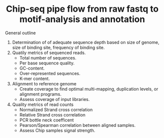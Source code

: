 <h1 align="center">
Chip-seq pipe flow from raw fastq to motif-analysis and annotation 
</h1>

<p>
General outline
</p>

<ol>
  <li>
  Determination of of adequate sequence depth based on size of genome, size of binding site, frequency of binding site.
  </li>
  <li>
  Quatily metrics of sequenced reads.
    <ul>
        <li>
        Total number of sequences.
        </li>
        <li>
        Per base sequence quality.
        </li>
        <li>
        GC-content.
        </li>
        <li>
        Over-represented sequences.
        </li>
        <li>
        K-mer content.
        </li>
    </ul>
  </li>
  <li>
  Alignment to reference genome
    <ul>
        <li>
        Create coverage to find optimal multi-mapping, duplication levels, or alignment programs.
        </li>
        <li>
        Assess coverage of input libraries.
        </li>
    </ul>
  </li>
  <li>
  Quality metrics of read counts
    <ul>
      <li>
      Normalized Strand cross correlation
      </li>
      <li>
      Relative Strand cross correlation
      </li>
      <li>
      PCR bottle neck coefficent 
      </li>
      <li>
      Pearson/Spearman correlation between aligned samples. 
      </li>
      <li>
      Assess Chip samples signal strength.
      </li>
    </ul>
  </li>

</ol>
